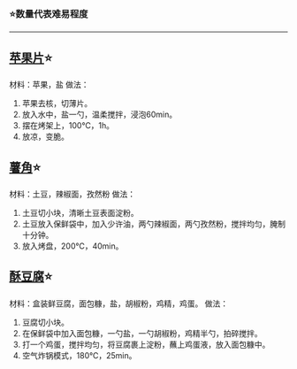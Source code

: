 ### :star:数量代表难易程度

---

## [苹果片](https://www.bilibili.com/video/BV1154y1p7nQ):star:

材料：苹果，盐
做法：

1. 苹果去核，切薄片。
2. 放入水中，盐一勺，温柔搅拌，浸泡60min。
3. 摆在烤架上，100℃，1h。
4. 放凉，变脆。

## [薯角](https://www.bilibili.com/video/BV1154y1p7nQ):star:

材料：土豆，辣椒面，孜然粉
做法：

1. 土豆切小块，清晰土豆表面淀粉。
2. 土豆放入保鲜袋中，加入少许油，两勺辣椒面，两勺孜然粉，搅拌均匀，腌制十分钟。
3. 放入烤盘，200℃，40min。

## [酥豆腐](https://www.bilibili.com/video/BV1154y1p7nQ):star:

材料：盒装鲜豆腐，面包糠，盐，胡椒粉，鸡精，鸡蛋。
做法：

1. 豆腐切小块。
2. 在保鲜袋中加入面包糠，一勺盐，一勺胡椒粉，鸡精半勺，拍碎搅拌。
3. 打一个鸡蛋，搅拌均匀，将豆腐裹上淀粉，蘸上鸡蛋液，放入面包糠中。
4. 空气炸锅模式，180℃，25min。